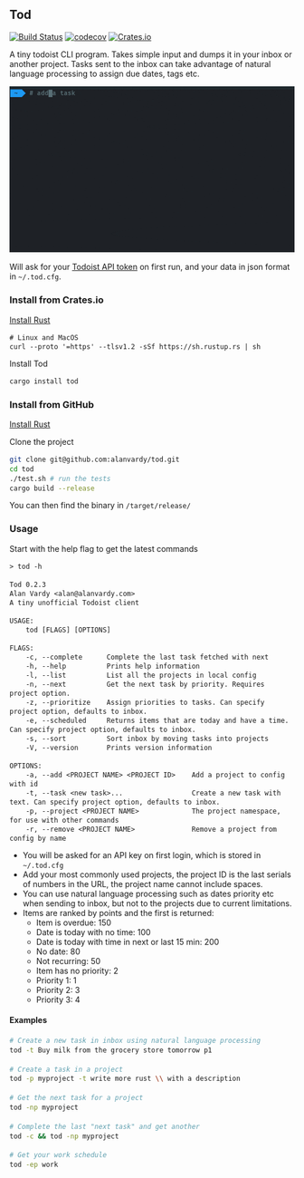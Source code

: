 ## Tod

[![Build Status](https://github.com/alanvardy/tod/workflows/ci/badge.svg)](https://github.com/alanvardy/tod) [![codecov](https://codecov.io/gh/alanvardy/tod/branch/master/graph/badge.svg?token=9FBJK1SU0K)](https://codecov.io/gh/alanvardy/tod) [![Crates.io](https://img.shields.io/crates/v/tod.svg)](https://crates.io/crates/tod)

A tiny todoist CLI program. Takes simple input and dumps it in your inbox or another project. Tasks sent to the inbox can take advantage of natural language processing to assign due dates, tags etc.

![Tod](tod.gif)

Will ask for your [Todoist API token](https://todoist.com/prefs/integrations) on first run, and your data in json format in `~/.tod.cfg`. 


### Install from Crates.io

[Install Rust](https://www.rust-lang.org/tools/install)
```
# Linux and MacOS
curl --proto '=https' --tlsv1.2 -sSf https://sh.rustup.rs | sh
```

Install Tod

```bash
cargo install tod
```

### Install from GitHub

[Install Rust](https://www.rust-lang.org/tools/install)

Clone the project

```bash
git clone git@github.com:alanvardy/tod.git
cd tod
./test.sh # run the tests
cargo build --release
```

You can then find the binary in `/target/release/`

### Usage

Start with the help flag to get the latest commands

```
> tod -h

Tod 0.2.3
Alan Vardy <alan@alanvardy.com>
A tiny unofficial Todoist client

USAGE:
    tod [FLAGS] [OPTIONS]

FLAGS:
    -c, --complete      Complete the last task fetched with next
    -h, --help          Prints help information
    -l, --list          List all the projects in local config
    -n, --next          Get the next task by priority. Requires project option.
    -z, --prioritize    Assign priorities to tasks. Can specify project option, defaults to inbox.
    -e, --scheduled     Returns items that are today and have a time. Can specify project option, defaults to inbox.
    -s, --sort          Sort inbox by moving tasks into projects
    -V, --version       Prints version information

OPTIONS:
    -a, --add <PROJECT NAME> <PROJECT ID>    Add a project to config with id
    -t, --task <new task>...                 Create a new task with text. Can specify project option, defaults to inbox.
    -p, --project <PROJECT NAME>             The project namespace, for use with other commands
    -r, --remove <PROJECT NAME>              Remove a project from config by name
```

- You will be asked for an API key on first login, which is stored in `~/.tod.cfg`
- Add your most commonly used projects, the project ID is the last serials of numbers in the URL, the project name cannot include spaces.
- You can use natural language processing such as dates priority etc when sending to inbox, but not to the projects due to current limitations.
- Items are ranked by points and the first is returned:
  - Item is overdue: 150
  - Date is today with no time: 100
  - Date is today with time in next or last 15 min: 200
  - No date: 80
  - Not recurring: 50
  - Item has no priority: 2
  - Priority 1: 1
  - Priority 2: 3
  - Priority 3: 4

#### Examples

```bash
# Create a new task in inbox using natural language processing
tod -t Buy milk from the grocery store tomorrow p1

# Create a task in a project
tod -p myproject -t write more rust \\ with a description

# Get the next task for a project
tod -np myproject

# Complete the last "next task" and get another
tod -c && tod -np myproject

# Get your work schedule
tod -ep work
```
